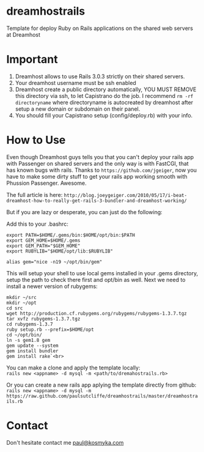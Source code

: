 dreamhostrails
==============

Template for deploy Ruby on Rails applications on the shared web servers at Dreamhost

Important
==========

1.  Dreamhost allows to use Rails 3.0.3 strictly on their shared servers.
2.  Your dreamhost username must be ssh enabled
3.  Dreamhost create a public directory automatically, YOU MUST REMOVE this directory via ssh, to let Capistrano do the job. I recommend  `rm -rf directoryname` where directoryname is autocreated by dreamhost after setup a new domain or subdomain on their panel.
4.  You should fill your Capistrano setup (config/deploy.rb) with your info.

How to Use
===========

Even though Dreamhost guys tells you that you can't deploy your rails app with Passenger on shared servers and the only way is with FastCGI, that has known bugs with rails. Thanks to `https://github.com/jgeiger`, now you have to make some dirty stuff to get your rails app working smooth with Phussion Passenger. Awesome.<br>

The full article is here: `http://blog.joeygeiger.com/2010/05/17/i-beat-dreamhost-how-to-really-get-rails-3-bundler-and-dreamhost-working/`<br>

But if you are lazy or desperate, you can just do the following:<br>

Add this to your .bashrc:

    export PATH=$HOME/.gems/bin:$HOME/opt/bin:$PATH
    export GEM_HOME=$HOME/.gems
    export GEM_PATH="$GEM_HOME"
    export RUBYLIB="$HOME/opt/lib:$RUBYLIB"

    alias gem="nice -n19 ~/opt/bin/gem"

This will setup your shell to use local gems installed in your .gems directory, setup the path to check there first and opt/bin as well. Next we need to install a newer version of rubygems:

    mkdir ~/src
    mkdir ~/opt
    cd src
    wget http://production.cf.rubygems.org/rubygems/rubygems-1.3.7.tgz
    tar xvfz rubygems-1.3.7.tgz
    cd rubygems-1.3.7
    ruby setup.rb --prefix=$HOME/opt
    cd ~/opt/bin/
    ln -s gem1.8 gem
    gem update --system
    gem install bundler
    gem install rake`<br>

You can make a clone and apply the template locally:<br>
`rails new <appname> -d mysql -m <path/to/dremahostrails.rb>`<br>

Or you can create a new rails app aplying the template directly from github:<br>
`rails new <appname> -d mysql -m https://raw.github.com/paulsutcliffe/dreamhostrails/master/dreamhostrails.rb`<br>

Contact
=======

Don't hesitate contact me paul@kosmyka.com
